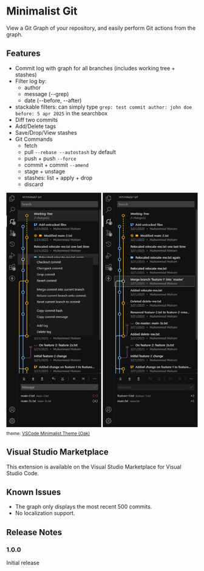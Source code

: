 # Minimalist Git
View a Git Graph of your repository, and easily perform Git actions from the graph.

## Features
- Commit log with graph for all branches (includes working tree + stashes)
- Filter log by:
	- author
	- message (--grep)
	- date (--before, --after)
- stackable filters: can simply type `grep: test commit author: john doe before: 5 apr 2025` in the searchbox
- Diff two commits
- Add/Delete tags
- Save/Drop/View stashes
- Git Commands
	- fetch
	- pull `--rebase --autostash` by default
	- push + push `--force`
	- commit + commit `--amend`
	- stage + unstage
	- stashes: list + apply + drop
	- discard

![Screenshot #1](res/screenshots/mingit-screenshot-2.PNG)
<sub>theme: [VSCode Minimalist Theme (Oak)](https://marketplace.visualstudio.com/items?itemName=MuhammadMohsen.vsc-minimalist-theme)</sub>

## Visual Studio Marketplace
This extension is available on the Visual Studio Marketplace for Visual Studio Code.

## Known Issues
- The graph only displays the most recent 500 commits.
- No localization support.

## Release Notes

### 1.0.0
Initial release
